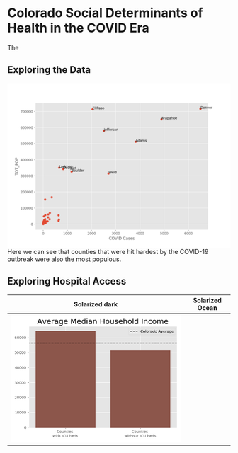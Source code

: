 # Colorado Social Determinants of Health in the COVID Era

The 


## Exploring the Data
<img style="float: left;" src="img/Covid_cases_by_population.png"> Here we can see that counties that were hit hardest by the COVID-19 outbreak were also the most populous.  
 


## Exploring Hospital Access

Solarized dark             |  Solarized Ocean
:-------------------------:|:-------------------------:
![](img/med_avg_hh_income.png)  |  
